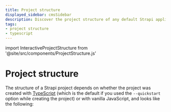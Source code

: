 ```yaml
---
title: Project structure
displayed_sidebar: cmsSidebar
description: Discover the project structure of any default Strapi application.
tags:
- project structure
- typescript
---
```


import InteractiveProjectStructure from '@site/src/components/ProjectStructure.js'

# Project structure

The structure of a Strapi project depends on whether the project was created with [TypeScript](/cms/typescript) (which is the default if you used the `--quickstart` option while creating the project) or with vanilla JavaScript, and looks like the following:

<InteractiveProjectStructure />
